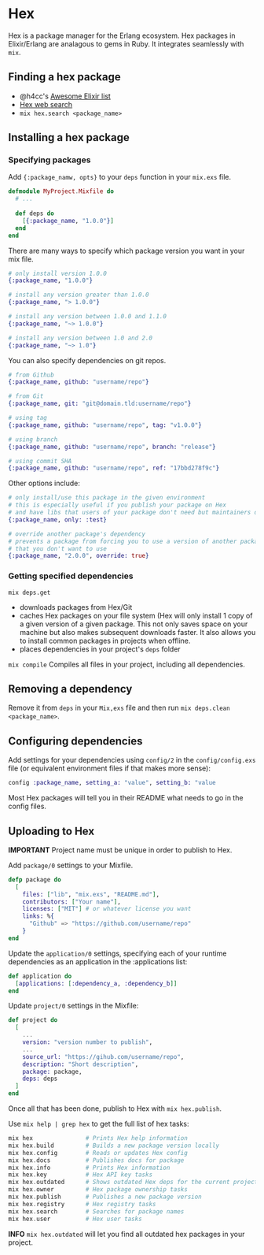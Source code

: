 # Hex
Hex is a package manager for the Erlang ecosystem. Hex packages in Elixir/Erlang are analagous to gems in Ruby. It integrates seamlessly with `mix`.

## Finding a hex package
- @h4cc's [Awesome Elixir list](https://github.com/h4cc/awesome-elixir)
- [Hex web search](https://hex.pm/)
- `mix hex.search <package_name>`

## Installing a hex package

### Specifying packages
Add `{:package_namw, opts}` to your `deps` function in your `mix.exs` file.

```elixir
defmodule MyProject.Mixfile do
  # ...
  
  def deps do
    [{:package_name, "1.0.0"}]
  end
end
```

There are many ways to specify which package version you want in your mix file.

```elixir
# only install version 1.0.0
{:package_name, "1.0.0"}

# install any version greater than 1.0.0
{:package_name, "> 1.0.0"}

# install any version between 1.0.0 and 1.1.0
{:package_name, "~> 1.0.0"}

# install any version between 1.0 and 2.0
{:package_name, "~> 1.0"}
```

You can also specify dependencies on git repos.

```elixir
# from Github
{:package_name, github: "username/repo"}

# from Git
{:package_name, git: "git@domain.tld:username/repo"}

# using tag
{:package_name, github: "username/repo", tag: "v1.0.0"}

# using branch
{:package_name, github: "username/repo", branch: "release"}

# using commit SHA
{:package_name, github: "username/repo", ref: "17bbd278f9c"}
```

Other options include:

```elixir
# only install/use this package in the given environment
# this is especially useful if you publish your package on Hex
# and have libs that users of your package don't need but maintainers do
{:package_name, only: :test}

# override another package's dependency
# prevents a package from forcing you to use a version of another package
# that you don't want to use
{:package_name, "2.0.0", override: true}
```

### Getting specified dependencies
`mix deps.get`
- downloads packages from Hex/Git
- caches Hex packages on your file system (Hex will only install 1 copy of a given version of a given package. This not only saves space on your machine but also makes subsequent downloads faster. It also allows you to install common packages in projects when offline.
- places dependencies in your project's `deps` folder

`mix compile`
Compiles all files in your project, including all dependencies.

## Removing a dependency
Remove it from `deps` in your `Mix,exs` file and then run `mix deps.clean <package_name>`.

## Configuring dependencies
Add settings for your dependencies using `config/2` in the `config/config.exs` file (or equivalent environment files if that makes more sense):

```elixir
config :package_name, setting_a: "value", setting_b: "value
```

Most Hex packages will tell you in their README what needs to go in the config files.

## Uploading to Hex
**IMPORTANT** Project name must be unique in order to publish to Hex.

Add `package/0` settings to your Mixfile.

```elixir
defp package do
  [
    files: ["lib", "mix.exs", "README.md"],
    contributors: ["Your name"],
    licenses: ["MIT"] # or whatever license you want
    links: %{
      "Github" => "https://github.com/username/repo"
    }
end
```

Update the `application/0` settings, specifying each of your runtime dependencies as an application in the :applications list:

```elixir
def application do
  [applications: [:dependency_a, :dependency_b]]
end
```

Update `project/0` settings in the Mixfile:

```elixir
def project do
  [
    ...
    version: "version number to publish",
    ...
    source_url: "https://gihub.com/username/repo",
    description: "Short description",
    package: package,
    deps: deps
  ]
end
```

Once all that has been done, publish to Hex with `mix hex.publish`.

Use `mix help | grep hex` to get the full list of hex tasks:

```elixir
mix hex               # Prints Hex help information
mix hex.build         # Builds a new package version locally
mix hex.config        # Reads or updates Hex config
mix hex.docs          # Publishes docs for package
mix hex.info          # Prints Hex information
mix hex.key           # Hex API key tasks
mix hex.outdated      # Shows outdated Hex deps for the current project
mix hex.owner         # Hex package ownership tasks
mix hex.publish       # Publishes a new package version
mix hex.registry      # Hex registry tasks
mix hex.search        # Searches for package names
mix hex.user          # Hex user tasks
```

**INFO**
`mix hex.outdated` will let you find all outdated hex packages in your project.